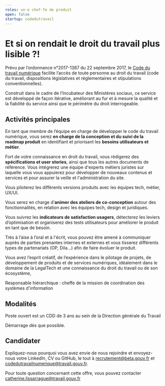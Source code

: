 ```yaml
---
roles: un·e chef·fe de produit
open: false
startup: codedutravail
---
```


# Et si on rendait le droit du travail plus lisible ?!

Prévu par l’ordonnance n°2017-1387 du 22 septembre 2017, le [Code du travail numérique](https://www.code.travail.gouv.fr) facilite l’accès de toute personne au droit du travail (code du travail, dispositions législatives et réglementaires et stipulations conventionnelles).    

Construit dans le cadre de l’Incubateur des Ministères sociaux, ce service est développé de façon itérative, améliorant au fur et à mesure la qualité et la fiabilité du service ainsi que le périmètre du droit interrogeable.

## Activités principales

En tant que membre de l’équipe en charge de développer le code du travail numérique, vous serez **en charge de la conception et du suivi de la roadmap produit** en identifiant et priorisant les **besoins utilisateurs et métier**.

Fort de votre connaissance en droit du travail, vous rédigerez des **spécifications et user stories**, ainsi que tous les autres documents de référence. Vous intégrerez une équipe d'experts métiers juristes sur laquelle vous vous appuierez pour développer de nouveaux contenus et services et pour assurer la veille et l'administration du site.

Vous piloterez les différents versions produits avec les équipes tech, métier, UX/UI.

Vous serez en charge d’**animer des ateliers de co-conception** autour des fonctionnalités, en relation avec les équipes tech, design et juridiques.

Vous suivrez les **indicateurs de satisfaction usagers**, détecterez les leviers d’optimisation et organiserez des tests utilisateurs pour améliorer le produit en tant que de besoin.

Très à l’aise à l’oral et à l'écrit, vous pouvez être amené à communiquer auprès de parties prenantes internes et externes et vous tisserez différents types de partenariats (OP, Dila...) afin de faire évoluer le produit.

Vous avez l’esprit créatif, de l’expérience dans le pilotage de projets, de développement de produits et de services numériques,   idéalement dans le domaine de la LegalTech et une connaissance du droit du travail ou de son écosystème,

Responsable hiérarchique : cheffe de la mission de coordination des systèmes d'information

## Modalités

Poste ouvert est un CDD de 3 ans au sein de la Direction générale du Travail

Démarrage dès que possible.

## Candidater

Expliquez-nous pourquoi vous avez envie de nous rejoindre et envoyez-nous votre LinkedIn, CV ou GitHub, le tout à [recrutement@beta.gouv.fr](mailto:recrutement@beta.gouv.fr) et [codedutravailnumerique@travail.gouv.fr](mailto:codedutravailnumerique@travail.gouv.fr).

Pour toute question concernant cette offre, vous pouvez contacter [catherine.lissarrague@travail.gouv.fr](mailto:catherine.lissarrague@travail.gouv.fr)
